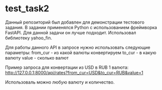 # test_task2
Данный репозиторий был добавлен для демонстрации тестового задания.
В задании применялся Python с использованием фреймворка FastAPI. Для данной задачи он лучше подходит. Использовал библиотеку yahoo_fin.

Для работы данного API в запросе нужно использовать следующие параметры:
from_cur - из какой валюты конвертируем 
to_cur - в какую валюту
value - сколько валют

Пример запроса для конвертации из USD в RUB 1 валюта: http://127.0.0.1:8000/api/rates?from_cur=USD&to_cur=RUB&value=1

Использоваль можно любую валюту и количество.
